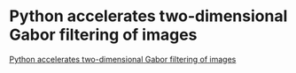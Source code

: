 # Python accelerates two-dimensional Gabor filtering of images
[Python accelerates two-dimensional Gabor filtering of images](https://aiwithcloud.com/2022/09/15/python_accelerates_two_dimensional_gabor_filtering_of_images/)